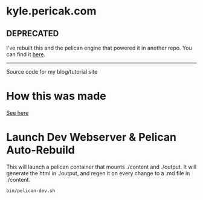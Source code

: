 # kyle.pericak.com

## DEPRECATED

I've rebuilt this and the pelican engine that powered it in another repo.
You can find it [here](https://github.com/kylep/multi/tree/main/apps/blog).

----
Source code for my blog/tutorial site

# How this was made
[See here](http://kyle.pericak.com/blog-website.html)


# Launch Dev Webserver & Pelican Auto-Rebuild
This will launch a pelican container that mounts ./content and ./output. It
will generate the html in ./output, and regen it on every change to a .md file
in ./content.
```bash
bin/pelican-dev.sh
```
